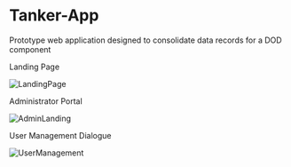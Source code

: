 # Tanker-App
Prototype web application designed to consolidate data records for a DOD component

Landing Page

![LandingPage](https://github.com/robert-gaines/Tanker-App/assets/24815431/019093a3-5cfc-410a-89b4-bb6b0cfb5a1e)

Administrator Portal

![AdminLanding](https://github.com/robert-gaines/Tanker-App/assets/24815431/9f9b4ef1-a53c-4573-aa0d-91eabf4ce097)

User Management Dialogue

![UserManagement](https://github.com/robert-gaines/Tanker-App/assets/24815431/630f27a5-c342-473a-9955-9940c302d369)
